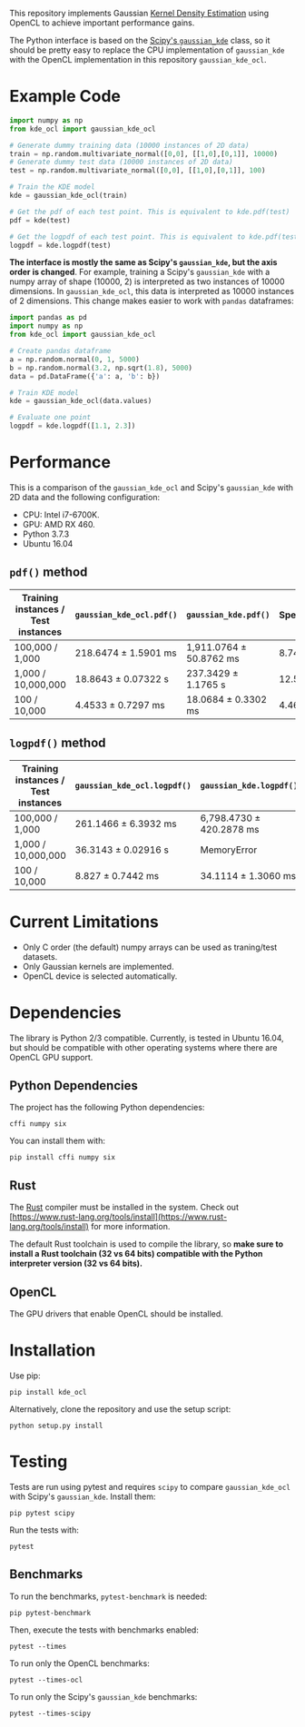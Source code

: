 This repository implements Gaussian [Kernel Density Estimation](https://en.wikipedia.org/wiki/Kernel_density_estimation) using 
OpenCL to achieve important performance gains.


The Python interface is based on the [Scipy's `gaussian_kde`](https://docs.scipy.org/doc/scipy/reference/generated/scipy.stats.gaussian_kde.html) class, 
so it should be pretty easy to replace the CPU implementation of `gaussian_kde` with the
OpenCL implementation in this repository `gaussian_kde_ocl`.


# Example Code


```python
import numpy as np
from kde_ocl import gaussian_kde_ocl

# Generate dummy training data (10000 instances of 2D data)
train = np.random.multivariate_normal([0,0], [[1,0],[0,1]], 10000)
# Generate dummy test data (10000 instances of 2D data)
test = np.random.multivariate_normal([0,0], [[1,0],[0,1]], 100)

# Train the KDE model
kde = gaussian_kde_ocl(train)

# Get the pdf of each test point. This is equivalent to kde.pdf(test)
pdf = kde(test)

# Get the logpdf of each test point. This is equivalent to kde.pdf(test)
logpdf = kde.logpdf(test)
```

**The interface is mostly the same as Scipy's `gaussian_kde`, but the axis order is changed**. For example, training a 
Scipy's `gaussian_kde` with a numpy array of shape (10000, 2) is interpreted as two instances of 10000 dimensions. In
`gaussian_kde_ocl`, this data is interpreted as 10000 instances of 2 dimensions. This change makes easier to work with
`pandas` dataframes:

```python
import pandas as pd
import numpy as np
from kde_ocl import gaussian_kde_ocl

# Create pandas dataframe 
a = np.random.normal(0, 1, 5000)
b = np.random.normal(3.2, np.sqrt(1.8), 5000)
data = pd.DataFrame({'a': a, 'b': b})

# Train KDE model
kde = gaussian_kde_ocl(data.values)

# Evaluate one point
logpdf = kde.logpdf([1.1, 2.3])
```

# Performance

This is a comparison of the `gaussian_kde_ocl` and Scipy's `gaussian_kde` with 2D data and the following configuration:

- CPU: Intel i7-6700K.
- GPU: AMD RX 460.
- Python 3.7.3
- Ubuntu 16.04


## ``pdf()`` method

Training instances / Test instances | `gaussian_kde_ocl.pdf()`    | `gaussian_kde.pdf()`            | Speedup |
------------------------------------|-----------------------------| --------------------------------|-----------------|
100,000 / 1,000                     | 218.6474 &plusmn; 1.5901 ms | 1,911.0764 &plusmn; 50.8762 ms  | 8.74x   |
1,000 / 10,000,000                  | 18.8643 &plusmn; 0.07322 s  | 237.3429 &plusmn; 1.1765 s      | 12.58x  |
100 / 10,000                        | 4.4533 &plusmn; 0.7297 ms   | 18.0684 &plusmn; 0.3302 ms      | 4.46x   |

## ``logpdf()`` method


Training instances / Test instances | `gaussian_kde_ocl.logpdf()` | `gaussian_kde.logpdf()`         | Speedup |
------------------------------------|-----------------------------|---------------------------------|---------|
100,000 / 1,000                     | 261.1466 &plusmn; 6.3932 ms | 6,798.4730 &plusmn; 420.2878 ms | 26.03x  |
1,000 / 10,000,000                  | 36.3143 &plusmn; 0.02916 s  | MemoryError                     | NA      |
100 / 10,000                        | 8.827 &plusmn; 0.7442 ms    | 34.1114 &plusmn; 1.3060 ms      | 3.86x   |


# Current Limitations

- Only C order (the default) numpy arrays can be used as traning/test datasets.
- Only Gaussian kernels are implemented.
- OpenCL device is selected automatically.

# Dependencies

The library is Python 2/3 compatible. Currently, is tested in Ubuntu 16.04, but should be compatible with other operating systems where
there are OpenCL GPU support.

## Python Dependencies

The project has the following Python dependencies:

``
cffi
numpy
six
``

You can install them with:

``
pip install cffi numpy six
``

## Rust

The [Rust](https://www.rust-lang.org/) compiler must be installed in the system. Check out [https://www.rust-lang.org/tools/install](https://www.rust-lang.org/tools/install) for more information.

The default Rust toolchain is used to compile the library, so **make sure to install a Rust toolchain (32 vs 64 bits) compatible with the Python interpreter version (32 vs 64 bits).**

## OpenCL

The GPU drivers that enable OpenCL should be installed.

# Installation

Use pip:

``
pip install kde_ocl
``

Alternatively, clone the repository and use the setup script:

``
python setup.py install
``

# Testing

Tests are run using pytest and requires `scipy` to compare `gaussian_kde_ocl` with Scipy's `gaussian_kde`. Install them:

``
pip pytest scipy
``

Run the tests with:

``
pytest
``

## Benchmarks

To run the benchmarks, `pytest-benchmark` is needed:

``
pip pytest-benchmark
``

Then, execute the tests with benchmarks enabled:

``
pytest --times
``

To run only the OpenCL benchmarks:

``
pytest --times-ocl
``

To run only the Scipy's `gaussian_kde` benchmarks:


``
pytest --times-scipy
``
